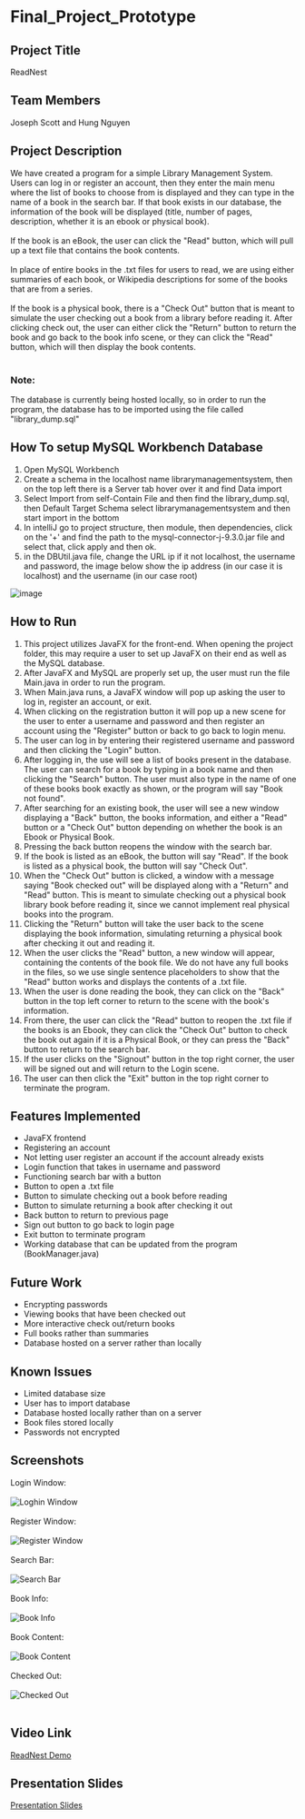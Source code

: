 # Final_Project_Prototype
## Project Title
ReadNest

## Team Members
Joseph Scott and Hung Nguyen

## Project Description
We have created a program for a simple Library Management System. Users can log in or register an account, then they enter the main menu where the list of books to choose from is displayed and they can type in the name of a book in the search bar. If that book exists in our database, the information of the book will be displayed (title, number of pages, description, whether it is an ebook or physical book).<br><br>
If the book is an eBook, the user can click the "Read" button, which will pull up a text file that contains the book contents.<br><br>
In place of entire books in the .txt files for users to read, we are using either summaries of each book, or Wikipedia descriptions for some of the books that are from a series.<br><br>
If the book is a physical book, there is a "Check Out" button that is meant to simulate the user checking out a book from a library before reading it. 
After clicking check out, the user can either click the "Return" button to return the book and go back to the book info scene, or they can click the "Read" button, which will then display the book contents. <br><br>
### Note:
The database is currently being hosted locally, so in order to run the program, the database has to be imported using the file called "library_dump.sql"


## How To setup MySQL Workbench Database
1. Open MySQL Workbench
2. Create a schema in the localhost name librarymanagementsystem, then on the top left there is a Server tab hover over it and find Data import
3. Select Import from self-Contain File and then find the library_dump.sql, then Default Target Schema select librarymanagementsystem and then start import in the bottom
4. In intelliJ go to project structure, then module, then dependencies, click on the '+' and find the path to the mysql-connector-j-9.3.0.jar file and select that, click apply and then ok.
5. in the DBUtil.java file, change the URL ip if it not localhost, the username and password, the image below show the ip address (in our case it is localhost) and the username (in our case root)

![image](https://github.com/user-attachments/assets/4f2adc6b-6397-463d-a117-b2571775e527)

## How to Run
1. This project utilizes JavaFX for the front-end. When opening the project folder, this may require a user to set up JavaFX on their end as well as the MySQL database.
2. After JavaFX and MySQL are properly set up, the user must run the file Main.java in order to run the program.
3. When Main.java runs, a JavaFX window will pop up asking the user to log in, register an account, or exit.
4. When clicking on the registration button it will pop up a new scene for the user to enter a username and password and then register an account using the "Register" button or back to go back to login menu.
5. The user can log in by entering their registered username and password and then clicking the "Login" button. 
4. After logging in, the use will see a list of books present in the database. The user can search for a book by typing in a book name and then clicking the "Search" button. The user must also type in the name of one of these books book exactly as shown, or the program will say "Book not found".
5. After searching for an existing book, the user will see a new window displaying a "Back" button, the books information, and either a "Read" button or a "Check Out" button depending on whether the book is an Ebook or Physical Book.
6. Pressing the back button reopens the window with the search bar.
7. If the book is listed as an eBook, the button will say "Read". If the book is listed as a physical book, the button will say "Check Out".
8. When the "Check Out" button is clicked, a window with a message saying "Book checked out" will be displayed along with a "Return" and "Read" button. This is meant to simulate checking out a physical book library book before reading it, since we cannot implement real physical books into the program.
9. Clicking the "Return" button will take the user back to the scene displaying the book information, simulating returning a physical book after checking it out and reading it.
10. When the user clicks the "Read" button, a new window will appear, containing the contents of the book file. We do not have any full books in the files, so we use single sentence placeholders to show that the "Read" button works and displays the contents of a .txt file.
11. When the user is done reading the book, they can click on the "Back" button in the top left corner to return to the scene with the book's information.
13. From there, the user can click the "Read" button to reopen the .txt file if the books is an Ebook, they can click the "Check Out" button to check the book out again if it is a Physical Book, or they can press the "Back" button to return to the search bar.
14. If the user clicks on the "Signout" button in the top right corner, the user will be signed out and will return to the Login scene.
15. The user can then click the "Exit" button in the top right corner to terminate the program.


## Features Implemented
* JavaFX frontend
* Registering an account
* Not letting user register an account if the account already exists
* Login function that takes in username and password
* Functioning search bar with a button
* Button to open a .txt file
* Button to simulate checking out a book before reading
* Button to simulate returning a book after checking it out
* Back button to return to previous page
* Sign out button to go back to login page
* Exit button to terminate program
* Working database that can be updated from the program (BookManager.java)

## Future Work
* Encrypting passwords
* Viewing books that have been checked out
* More interactive check out/return books
* Full books rather than summaries
* Database hosted on a server rather than locally

## Known Issues
* Limited database size
* User has to import database
* Database hosted locally rather than on a server
* Book files stored locally 
* Passwords not encrypted

## Screenshots
Login Window: <br><br>
![Loghin Window](https://github.com/user-attachments/assets/676669f7-35ee-4792-86c8-dde831be4b74) <br><br>
Register Window: <br><br>
![Register Window](https://github.com/user-attachments/assets/4764b0b6-c080-4c8f-9421-71e110ccf729) <br><br>
Search Bar: <br><br>
![Search Bar](https://github.com/user-attachments/assets/1b1bd272-dc8a-449b-8f3f-799f49d914cc)<br><br>
Book Info: <br><br>
![Book Info](https://github.com/user-attachments/assets/1775f544-ab67-4f82-962a-ea7becd2f228)<br><br>
Book Content: <br><br>
![Book Content](https://github.com/user-attachments/assets/f138eac0-6398-4498-8147-634509a7f443)<br><br>
Checked Out: <br><br>
![Checked Out](https://github.com/user-attachments/assets/23e58d99-37ae-4086-9453-7557557b7227)<br><br>

## Video Link
[ReadNest Demo](https://drive.google.com/file/d/1xk6BrmW9gPzdWaKs8z9s6xHsbY7auOoa/view?usp=sharing)

## Presentation Slides
[Presentation Slides](https://docs.google.com/presentation/d/1PyiXEKkdMlJtVLLLZpmlGUGzutaxkC08/edit?usp=sharing&ouid=107644666725365871856&rtpof=true&sd=true)
